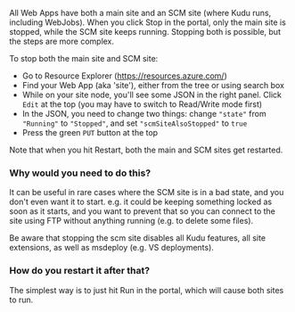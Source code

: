 All Web Apps have both a main site and an SCM site (where Kudu runs, including WebJobs). When you click Stop in the portal, only the main site is stopped, while the SCM site keeps running. Stopping both is possible, but the steps are more complex.

To stop both the main site and SCM site:

- Go to Resource Explorer (https://resources.azure.com/)
- Find your Web App (aka 'site'), either from the tree or using search box
- While on your site node, you'll see some JSON in the right panel. Click `Edit` at the top (you may have to switch to Read/Write mode first)
- In the JSON, you need to change two things: change `"state"` from `"Running"` to `"Stopped"`, and set `"scmSiteAlsoStopped"` to `true`
- Press the green `PUT` button at the top

Note that when you hit Restart, both the main and SCM sites get restarted.

### Why would you need to do this?

It can be useful in rare cases where the SCM site is in a bad state, and you don't even want it to start. e.g. it could be keeping something locked as soon as it starts, and you want to prevent that so you can connect to the site using FTP without anything running (e.g. to delete some files).

Be aware that stopping the scm site disables all Kudu features, all site extensions, as well as msdeploy (e.g. VS deployments).

### How do you restart it after that?

The simplest way is to just hit Run in the portal, which will cause both sites to run.